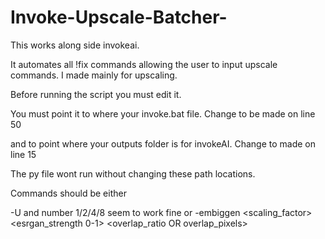 # Invoke-Upscale-Batcher-

This works along side invokeai. 

It automates all !fix commands allowing the user to input upscale commands. I made mainly for upscaling. 

Before running the script you must edit it. 

You must point it to where your invoke.bat file. Change to be made on line 50

and to point where your outputs folder is for invokeAI. Change to made on line 15

The py file wont run without changing these path locations. 

Commands should be either

-U and number 1/2/4/8 seem to work fine
or 
-embiggen <scaling_factor> <esrgan_strength 0-1> <overlap_ratio OR overlap_pixels> 
